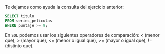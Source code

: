 Te dejamos como ayuda la consulta del ejercicio anterior:

```sql
SELECT titulo
FROM series_peliculas 
WHERE puntaje >= 9;
```

En `SQL` podemos usar los siguientes operadores de comparación: 
< (menor que), > (mayor que), <= (menor o igual que), >= (mayor o igual que), != (distinto que). 